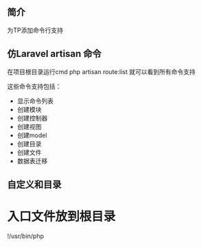 ﻿## 简介

为TP添加命令行支持

## 仿Laravel artisan 命令

在项目根目录运行cmd
php artisan route:list 就可以看到所有命令支持

这些命令支持包括：

*  显示命令列表
*  创建模块
*  创建控制器
*  创建视图
*  创建model
*  创建目录
*  创建文件
*  数据表迁移

## 自定义和目录

# 入口文件放到根目录

!/usr/bin/php

<?php

// cli 模式运行

require './vendor/autoload.php';

// 配置读取有数据库信息的配置文件

Console\config::set('config_path','./Application/Common/Conf/config.php');

// 配置tp代码根目录


Console\config::set('app_path','./Application/');

// 开始执行

$statuc = Console\Start::run( $argv );

echo $statuc;
